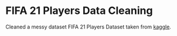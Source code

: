 # FIFA 21 Players Data Cleaning

Cleaned a messy dataset FIFA 21 Players Dataset taken from [kaggle](https://www.kaggle.com/datasets/yagunnersya/fifa-21-messy-raw-dataset-for-cleaning-exploring).

